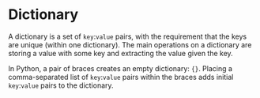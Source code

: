 # Dictionary

<p> A dictionary is a set of <code>key</code>:<code>value</code> pairs, with the requirement that the keys are unique (within one dictionary). The main operations on a dictionary are storing a value with some key and extracting the value given the key.</p>

<p> In Python, a pair of braces creates an empty dictionary: <code>{}</code>. Placing a comma-separated list of <code>key</code>:<code>value</code> pairs within the braces adds initial <code>key</code>:<code>value</code> pairs to the dictionary.</p>





